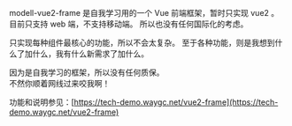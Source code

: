 modell-vue2-frame 是自我学习用的一个 Vue 前端框架，暂时只实现 vue2 。
目前只支持 web 端，不支持移动端。
所以也没有任何国际化的考虑。

只实现每种组件最核心的功能，所以不会太复杂。
至于各种功能，则是我想到什么了加什么，我有什么新需求了加什么。

因为是自我学习的框架，所以没有任何质保。  
不然你顺着网线过来咬我啊！

功能和说明参见：[https://tech-demo.waygc.net/vue2-frame](https://tech-demo.waygc.net/vue2-frame)